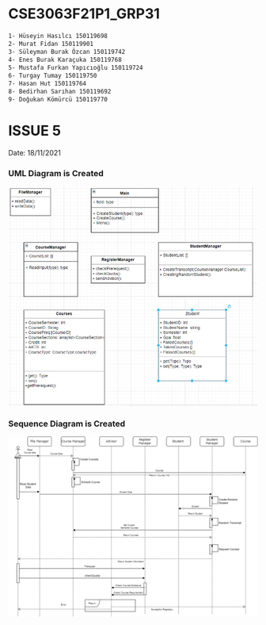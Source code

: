 # CSE3063F21P1_GRP31
````shell
1- Hüseyin Hasılcı 150119698
2- Murat Fidan 150119901
3- Süleyman Burak Özcan 150119742
4- Enes Burak Karaçuka 150119768
5- Mustafa Furkan Yapıcıoğlu 150119724
6- Turgay Tumay 150119750
7- Hasan Hut 150119764
8- Bedirhan Sarıhan 150119692
9- Doğukan Kömürcü 150119770
````

# ISSUE 5
Date: 18/11/2021
### UML Diagram is Created
![UMLDiagramPrototype.png](UMLDiagramPrototype.png)
### Sequence Diagram is Created
![Sequence_diagram_w1.drawio.png](Sequence_diagram_w1.drawio.png)
